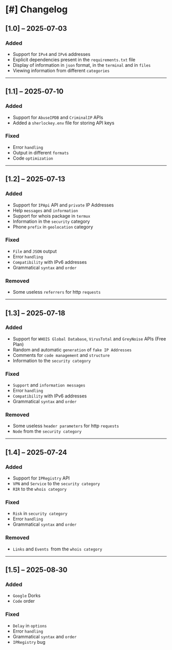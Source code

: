 # [#] Changelog

## [1.0] – 2025‑07‑03
### Added
- Support for `IPv4` and `IPv6` addresses
- Explicit dependencies present in the `requirements.txt` file
- Display of information in `json` format, in the `terminal` and in `files`
- Viewing information from different `categories`

---

## [1.1] – 2025‑07‑10
### Added
- Support for `AbuseIPDB` and `CriminalIP` APIs
- Added a `sherlockey.env` file for storing API keys

### Fixed
- Error `handling`
- Output in different `formats`
- Code `optimization`

---
## [1.2] – 2025‑07‑13
### Added
- Support for `IPApi` API and `private` IP Addresses
- Help `messages` and `information`
- Support for whois package in `termux`
- Information in the `security` category
- Phone `prefix` in `geolocation` category

### Fixed
- `File` and `JSON` output
- Error `handling`
- `Compatibility` with IPv6 addresses
- Grammatical `syntax` and `order`

### Removed
- Some useless `referrers` for http `requests`

---
## [1.3] – 2025‑07‑18
### Added
- Support for `WHOIS Global Database`, `VirusTotal` and `GreyNoise` APIs (Free Plan)
- Random and automatic `generation` of `fake IP Addresses`
- Comments for `code management` and `structure`
- Information to the `security category`

### Fixed
- `Support` and `information messages`
- Error `handling`
- `Compatibility` with IPv6 addresses
- Grammatical `syntax` and `order`

### Removed
- Some useless `header parameters` for http `requests`
- `Node` from the `security category`

---
## [1.4] – 2025‑07‑24
### Added
- Support for `IPRegistry` API
- `VPN` and `Service` to the `security category`
- `RIR` to the `whois category`

### Fixed
- `Risk` in `security category`
- Error `handling`
- Grammatical `syntax` and `order`

### Removed
- `Links` and `Events `from the `whois category`

---
## [1.5] – 2025‑08‑30
### Added
- `Google` Dorks
- `Code` order

### Fixed
- `Delay` in `options`
- Error `handling`
- Grammatical `syntax` and `order`
- `IPRegistry` bug
